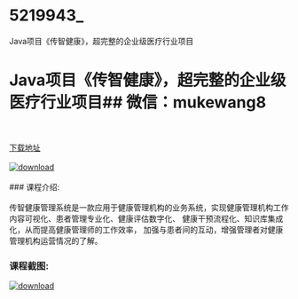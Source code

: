# 5219943_
Java项目《传智健康》，超完整的企业级医疗行业项目
# Java项目《传智健康》，超完整的企业级医疗行业项目## 微信：mukewang8
<br/></br>[下载地址](http://www.36tz.cn/article/5219943 "下载地址")
<br/></br>[![download](http://36tz.cn/muke_img/2021_05_1-47-300x156.png "下载地址")](http://www.36tz.cn/article/5219943 "下载地址")
<br/></br>### 课程介绍:<br/></br>传智健康管理系统是一款应用于健康管理机构的业务系统，实现健康管理机构工作内容可视化、患者管理专业化、健康评估数字化、 健康干预流程化、知识库集成化，从而提高健康管理师的工作效率， 加强与患者间的互动，增强管理者对健康管理机构运营情况的了解。

### 课程截图:
[![download](http://36tz.cn/muke_img/2021_05_2-53.png "下载地址")](http://www.36tz.cn/article/5219943 "下载地址")
